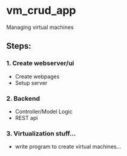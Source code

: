 # vm_crud_app
Managing virtual machines 
## Steps:
### 1. Create webserver/ui
- Create webpages
- Setup server
### 2. Backend
- Controller/Model Logic
- REST api
### 3. Virtualization stuff...
- write program to create virtual machines...  


